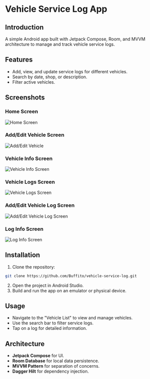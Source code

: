 # Vehicle Service Log App

## Introduction
A simple Android app built with Jetpack Compose, Room, and MVVM architecture to manage and track vehicle service logs.

## Features
- Add, view, and update service logs for different vehicles.
- Search by date, shop, or description.
- Filter active vehicles.

## Screenshots
### Home Screen
![Home Screen](screenshots/home.png)

### Add/Edit Vehicle Screen
![Add/Edit Vehicle](screenshots/add_vehicle.png)

### Vehicle Info Screen
![Vehicle Info Screen](screenshots/vehicle_info.png)

### Vehicle Logs Screen
![Vehicle Logs Screen](screenshots/vehicle_logs.png)

### Add/Edit Vehicle Log Screen
![Add/Edit Vehicle Log Screen](screenshots/add_log.png)

### Log Info Screen
![Log Info Screen](screenshots/log_info.png)

## Installation
1. Clone the repository:
```bash
git clone https://github.com/Buffito/vehicle-service-log.git
```
2. Open the project in Android Studio.
3. Build and run the app on an emulator or physical device.

## Usage
- Navigate to the "Vehicle List" to view and manage vehicles.
- Use the search bar to filter service logs.
- Tap on a log for detailed information.

## Architecture
- **Jetpack Compose** for UI.
- **Room Database** for local data persistence.
- **MVVM Pattern** for separation of concerns.
- **Dagger Hilt** for dependency injection.

